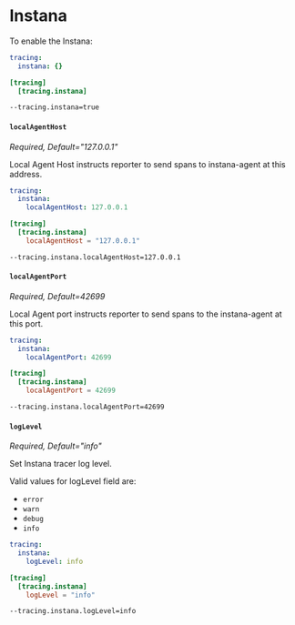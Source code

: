 # Instana

To enable the Instana:

```yaml tab="File (YAML)"
tracing:
  instana: {}
```

```toml tab="File (TOML)"
[tracing]
  [tracing.instana]
```

```bash tab="CLI"
--tracing.instana=true
```

#### `localAgentHost`

_Required, Default="127.0.0.1"_

Local Agent Host instructs reporter to send spans to instana-agent at this address.

```yaml tab="File (YAML)"
tracing:
  instana:
    localAgentHost: 127.0.0.1
```

```toml tab="File (TOML)"
[tracing]
  [tracing.instana]
    localAgentHost = "127.0.0.1"
```

```bash tab="CLI"
--tracing.instana.localAgentHost=127.0.0.1
```

#### `localAgentPort`

_Required, Default=42699_

Local Agent port instructs reporter to send spans to the instana-agent at this port.

```yaml tab="File (YAML)"
tracing:
  instana:
    localAgentPort: 42699
```

```toml tab="File (TOML)"
[tracing]
  [tracing.instana]
    localAgentPort = 42699
```

```bash tab="CLI"
--tracing.instana.localAgentPort=42699
```

#### `logLevel`

_Required, Default="info"_

Set Instana tracer log level.

Valid values for logLevel field are:

- `error`
- `warn`
- `debug`
- `info`

```yaml tab="File (YAML)"
tracing:
  instana:
    logLevel: info
```

```toml tab="File (TOML)"
[tracing]
  [tracing.instana]
    logLevel = "info"
```

```bash tab="CLI"
--tracing.instana.logLevel=info
```
